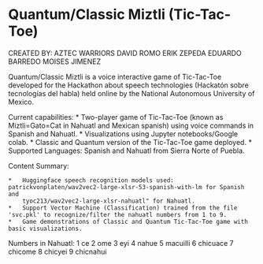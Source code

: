 # Quantum/Classic Miztli (Tic-Tac-Toe)

CREATED BY: AZTEC WARRIORS
	DAVID ROMO
	ERIK ZEPEDA
	EDUARDO BARREDO
	MOISES JIMENEZ


Quantum/Classic Miztli is a voice interactive game of Tic-Tac-Toe developed for the Hackathon about speech technologies
(Hackatón sobre tecnologías del habla) held online by the National Autonomous University of Mexico. 

Current capabilities:
	*	Two-player game of Tic-Tac-Toe (known as Miztli=Gato=Cat in Nahuatl and Mexican spanish) using voice commands in
		Spanish and Nahuatl.
	*	Visualizations using Jupyter notebooks/Google colab.
	*	Classic and Quantum version of the Tic-Tac-Toe game deployed.
	*	Supported Languages: Spanish and Nahuatl from Sierra Norte of Puebla.


Content Summary:

	*	Huggingface speech recognition models used: patrickvonplaten/wav2vec2-large-xlsr-53-spanish-with-lm for Spanish and 
		tyoc213/wav2vec2-large-xlsr-nahuatl" for Nahuatl.
	*	Support Vector Machine (Classification) trained from the file 'svc.pkl' to recognize/filter the nahuatl numbers from 1 to 9.
	*	Game demonstrations of Classic and Quantum Tic-Tac-Toe game with basic visualizations.

Numbers in Nahuatl:
		1	  ce
		2	  ome
		3	  eyi
		4	  nahue
		5	  macuilli
		6	  chicuace
		7	  chicome
		8	  chicyei
		9	  chicnahui

